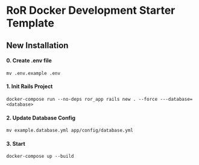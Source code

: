 # RoR Docker Development Starter Template

## New Installation

#### 0. Create .env file
`mv .env.example .env`

#### 1. Init Rails Project
`docker-compose run --no-deps ror_app rails new . --force ---database=<database>`

#### 2. Update Database Config
`mv example.database.yml app/config/database.yml`

#### 3. Start
`docker-compose up --build`